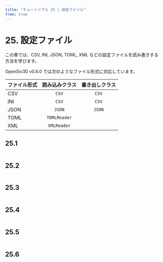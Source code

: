 ```yaml
---
title: "チュートリアル 25 | 設定ファイル"
free: true
---
```


# 25. 設定ファイル
この章では、CSV, INI, JSON, TOML, XML などの設定ファイルを読み書きする方法を学びます。

OpenSiv3D v0.6.0 では次のようなファイル形式に対応しています。

| ファイル形式 | 読み込みクラス | 書き出しクラス |
|--|:--:|:--:|
| CSV | `CSV` | `CSV` |
| INI | `CSV` | `CSV` |
| JSON | `JSON` | `JSON` |
| TOML | `TOMLReader` |  |
| XML | `XMLReader` |  |


## 25.1 

```cpp

```


## 25.2 

```cpp

```


## 25.3 

```cpp

```


## 25.4 

```cpp

```


## 25.5 

```cpp

```


## 25.6 

```cpp

```

